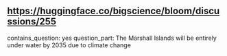 ## https://huggingface.co/bigscience/bloom/discussions/255

contains_question: yes
question_part: The Marshall Islands will be entirely under water by 2035 due to climate change
